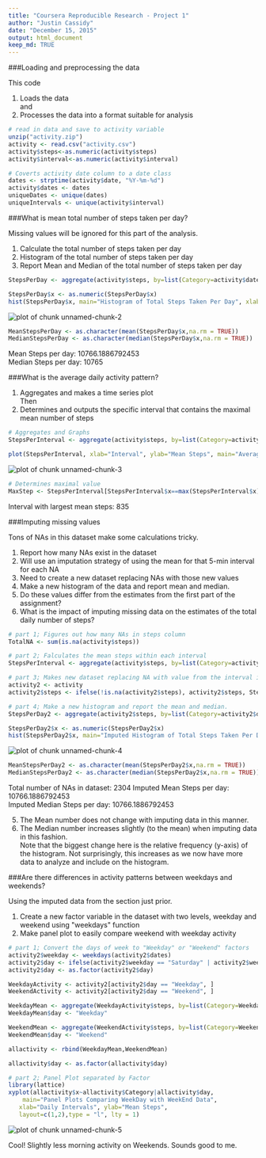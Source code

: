 ```yaml
---
title: "Coursera Reproducible Research - Project 1"
author: "Justin Cassidy"
date: "December 15, 2015"
output: html_document 
keep_md: TRUE
---
```


###Loading and preprocessing the data

This code  
1) Loads the data  
and  
2) Processes the data into a format suitable for analysis


```r
# read in data and save to activity variable
unzip("activity.zip") 
activity <- read.csv("activity.csv")
activity$steps<-as.numeric(activity$steps)
activity$interval<-as.numeric(activity$interval)

# Coverts activity date column to a date class
dates <- strptime(activity$date, "%Y-%m-%d")
activity$dates <- dates
uniqueDates <- unique(dates)
uniqueIntervals <- unique(activity$interval)
```


###What is mean total number of steps taken per day?

Missing values will be ignored for this part of the analysis.  
1.  Calculate the total number of steps taken per day  
2.  Histogram of the total number of steps taken per day  
3.  Report Mean and Median of the total number of steps taken per day  


```r
StepsPerDay <- aggregate(activity$steps, by=list(Category=activity$date), FUN=sum)

StepsPerDay$x <- as.numeric(StepsPerDay$x)
hist(StepsPerDay$x, main="Histogram of Total Steps Taken Per Day", xlab="Steps")
```

![plot of chunk unnamed-chunk-2](figure/unnamed-chunk-2-1.png) 

```r
MeanStepsPerDay <- as.character(mean(StepsPerDay$x,na.rm = TRUE))
MedianStepsPerDay <- as.character(median(StepsPerDay$x,na.rm = TRUE))
```

Mean Steps per day: 10766.1886792453  
Median Steps per day: 10765


###What is the average daily activity pattern?

1) Aggregates and makes a time series plot  
Then  
2) Determines and outputs the specific interval that contains the maximal mean number of steps


```r
# Aggregates and Graphs
StepsPerInterval <- aggregate(activity$steps, by=list(Category=activity$interval), FUN=mean,na.rm=TRUE)

plot(StepsPerInterval, xlab="Interval", ylab="Mean Steps", main="Average Steps Per Interval")
```

![plot of chunk unnamed-chunk-3](figure/unnamed-chunk-3-1.png) 

```r
# Determines maximal value
MaxStep <- StepsPerInterval[StepsPerInterval$x==max(StepsPerInterval$x),]
```

Interval with largest mean steps: 835  


###Imputing missing values

Tons of NAs in this dataset make some calculations tricky.  
  
1) Report how many NAs exist in the dataset  
2) Will use an imputation strategy of using the mean for that 5-min interval for each NA
3) Need to create a new dataset replacing NAs with those new values
4) Make a new histogram of the data and report mean and median.
5) Do these values differ from the estimates from the first part of the assignment?  
6) What is the impact of imputing missing data on the estimates of the total daily number of steps?  


```r
# part 1; Figures out how many NAs in steps column
TotalNA <- sum(is.na(activity$steps))

# part 2; Falculates the mean steps within each interval
StepsPerInterval <- aggregate(activity$steps, by=list(Category=activity$interval), FUN=mean,na.rm=TRUE)

# part 3; Makes new dataset replacing NA with value from the interval in part 2
activity2 <- activity
activity2$steps <- ifelse(!is.na(activity2$steps), activity2$steps, StepsPerInterval$x)

# part 4; Make a new histogram and report the mean and median.
StepsPerDay2 <- aggregate(activity2$steps, by=list(Category=activity2$date), FUN=sum)

StepsPerDay2$x <- as.numeric(StepsPerDay2$x)
hist(StepsPerDay2$x, main="Imputed Histogram of Total Steps Taken Per Day", xlab="Steps")
```

![plot of chunk unnamed-chunk-4](figure/unnamed-chunk-4-1.png) 

```r
MeanStepsPerDay2 <- as.character(mean(StepsPerDay2$x,na.rm = TRUE))
MedianStepsPerDay2 <- as.character(median(StepsPerDay2$x,na.rm = TRUE))
```

Total number of NAs in dataset: 2304 
Imputed Mean Steps per day: 10766.1886792453  
Imputed Median Steps per day: 10766.1886792453
  
5) The Mean number does not change with imputing data in this manner.  
6) The Median number increases slightly (to the mean) when imputing data in this fashion.  
Note that the biggest change here is the relative frequency (y-axis) of the histogram.  Not surprisingly, this increases as we now have more data to analyze and include on the histogram.


###Are there differences in activity patterns between weekdays and weekends?

Using the imputed data from the section just prior.
  
1) Create a new factor variable in the dataset with two levels, weekday and weekend using "weekdays" function  
2) Make panel plot to easily compare weekend with weekday activity


```r
# part 1; Convert the days of week to "Weekday" or "Weekend" factors
activity2$weekday <- weekdays(activity2$dates)
activity2$day <- ifelse(activity2$weekday == "Saturday" | activity2$weekday == "Sunday"  , "Weekend", "Weekday")
activity2$day <- as.factor(activity2$day)

WeekdayActivity <- activity2[activity2$day == "Weekday", ]
WeekendActivity <- activity2[activity2$day == "Weekend", ]

WeekdayMean <- aggregate(WeekdayActivity$steps, by=list(Category=WeekdayActivity$interval), FUN=mean,na.rm=TRUE)
WeekdayMean$day <- "Weekday"

WeekendMean <- aggregate(WeekendActivity$steps, by=list(Category=WeekendActivity$interval), FUN=mean,na.rm=TRUE)
WeekendMean$day <- "Weekend"

allactivity <- rbind(WeekdayMean,WeekendMean)

allactivity$day <- as.factor(allactivity$day)

# part 2; Panel Plot separated by Factor
library(lattice)
xyplot(allactivity$x~allactivity$Category|allactivity$day, 
  	main="Panel Plots Comparing WeekDay with WeekEnd Data",
   xlab="Daily Intervals", ylab="Mean Steps", 
   layout=c(1,2),type = "l", lty = 1)
```

![plot of chunk unnamed-chunk-5](figure/unnamed-chunk-5-1.png) 

Cool!  Slightly less morning activity on Weekends.  Sounds good to me.


